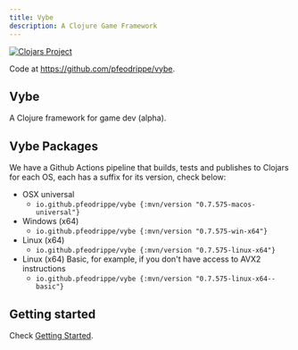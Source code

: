 ```yaml
---
title: Vybe
description: A Clojure Game Framework
---
```


[![Clojars Project](https://img.shields.io/clojars/v/io.github.pfeodrippe/vybe.svg)](https://clojars.org/io.github.pfeodrippe/vybe)

Code at <https://github.com/pfeodrippe/vybe>.

## Vybe

A Clojure framework for game dev (alpha).

## Vybe Packages

We have a Github Actions pipeline that builds, tests and publishes to Clojars
for each OS, each has a suffix for its version, check below:

- OSX universal
    - `io.github.pfeodrippe/vybe {:mvn/version "0.7.575-macos-universal"}`
- Windows (x64)
    - `io.github.pfeodrippe/vybe {:mvn/version "0.7.575-win-x64"}`
- Linux (x64)
    - `io.github.pfeodrippe/vybe {:mvn/version "0.7.575-linux-x64"}`
- Linux (x64) Basic, for example, if you don't have access to AVX2 instructions
    - `io.github.pfeodrippe/vybe {:mvn/version "0.7.575-linux-x64--basic"}`

## Getting started

Check [Getting Started](getting-started.md).
